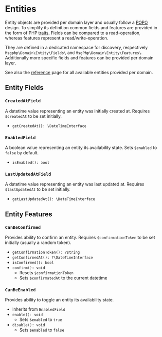 # Entities

Entity objects are provided per domain layer and usually follow a [POPO] design. To simplify its definition common
fields and features are provided in the form of PHP [traits]. Fields can be compared to a read-operation, whereas
features represent a read/write-operation.

They are defined in a dedicated namespace for discovery, respectively `Msgphp\Domain\Entity\Fields\` and
`MsgPhp\Domain\Entity\Features\`. Additionally more specific fields and features can be provided per domain layer.

See also the [reference](../reference/entities.md) page for all available entities provided per domain.

## Entity Fields

### `CreatedAtField`

A datetime value representing an entity was initially created at. Requires `$createdAt` to be set initially.

- `getCreatedAt(): \DateTimeInterface`

### `EnabledField`

A boolean value representing an entity its availability state. Sets `$enabled` to `false` by default.

- `isEnabled(): bool`

### `LastUpdatedAtField`

A datetime value representing an entity was last updated at. Requires `$lastUpdatedAt` to be set initially.

- `getLastUpdatedAt(): \DateTimeInterface`

## Entity Features

### `CanBeConfirmed`

Provides ability to confirm an entity. Requires `$confirmationToken` to be set initially (usually a random token).

- `getConfirmationToken(): ?string`
- `getConfirmedAt(): ?\DateTimeInterface` 
- `isConfirmed(): bool` 
- `confirm(): void` 
    - Resets `$confirmationToken`
    - Sets `$confirmatedAt` to the current datetime

### `CanBeEnabled`

Provides ability to toggle an entity its availability state.

- Inherits from `EnabledField`
- `enable(): void`
    - Sets `$enabled` to `true`
- `disable(): void`
    - Sets `$enabled` to `false`

[POPO]: https://stackoverflow.com/questions/41188002/what-does-the-term-plain-old-php-object-popo-exactly-mean
[traits]: https://secure.php.net/traits
